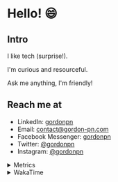 # Hello! 😄

## Intro

I like tech (surprise!).

I'm curious and resourceful.

Ask me anything, I'm friendly!

## Reach me at

- LinkedIn: [gordonpn](https://www.linkedin.com/in/gordonpn/)
- Email: [contact@gordon-pn.com](mailto:contact@gordon-pn.com)
- Facebook Messenger: [gordonpn](https://www.messenger.com/t/Gordonpn)
- Twitter: [@gordonpn](https://twitter.com/Gordonpn)
- Instagram: [@gordonpn](https://www.instagram.com/gordonpn/)

<details>
  <summary>Metrics</summary>

  <img align="center" src="https://github.com/gordonpn/gordonpn/blob/master/github-metrics.svg" alt="GitHub Metrics">

</details>

<details>
  <summary>WakaTime</summary>

  <!--START_SECTION:waka-->
📊 **This Week I Spent My Time On** 

```text
💬 Programming Languages: 
Java                     4 hrs 31 mins       ██████████████░░░░░░░░░░░   56.19 % 
TypeScript               1 hr 1 min          ███░░░░░░░░░░░░░░░░░░░░░░   12.66 % 
Brazil Dependency Config 59 mins             ███░░░░░░░░░░░░░░░░░░░░░░   12.32 % 
JSON                     32 mins             ██░░░░░░░░░░░░░░░░░░░░░░░   06.67 % 
LOMBOK_CONFIG            17 mins             █░░░░░░░░░░░░░░░░░░░░░░░░   03.67 % 

🔥 Editors: 
Intellijidea             8 hrs               █████████████████████████   99.63 % 
VS Code                  1 min               ░░░░░░░░░░░░░░░░░░░░░░░░░   00.37 % 
```


 Last Updated on 12/06/2024 16:23:20 UTC
<!--END_SECTION:waka-->
</details>
